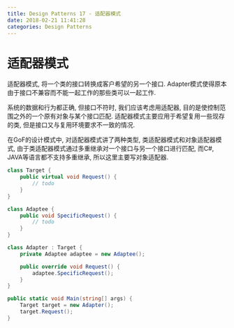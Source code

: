 ```yaml
---
title: Design Patterns 17 - 适配器模式
date: 2018-02-21 11:41:28
categories: Design Patterns
---
```

# 适配器模式

<!--more-->

适配器模式, 将一个类的接口转换成客户希望的另一个接口. Adapter模式使得原本由于接口不兼容而不能一起工作的那些类可以一起工作.

系统的数据和行为都正确, 但接口不符时, 我们应该考虑用适配器, 目的是使控制范围之外的一个原有对象与某个接口匹配. 适配器模式主要应用于希望复用一些现存的类, 但是接口又与复用环境要求不一致的情况.

在GoF的设计模式中, 对适配器模式讲了两种类型, 类适配器模式和对象适配器模式, 由于类适配器模式通过多重继承对一个接口与另一个接口进行匹配, 而C#, JAVA等语言都不支持多重继承, 所以这里主要写对象适配器.

```cs
class Target {
    public virtual void Request() {
        // todo
    }
}

class Adaptee {
    public void SpecificRequest() {
        // todo
    }
}

class Adapter : Target {
    private Adaptee adaptee = new Adaptee();

    public override void Request() {
        adaptee.SpecificRequest();
    }
}

public static void Main(string[] args) {
    Target target = new Adapter();
    target.Request();
}
```